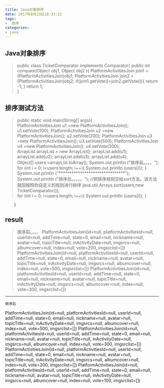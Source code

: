 ```yaml
---
title: Java对象排序
date: 2017年8月23日18:33:22
tags: 
-  排序
categories:
- java
---
```


## Java对象排序
>  public class  TicketComparator implements Comparator{
	 public  int compare(Object  obj1, Object obj2 ){
	  PlatformActivitiesJoin join1 = (PlatformActivitiesJoin)obj1;
	  PlatformActivitiesJoin join2 = (PlatformActivitiesJoin)obj2;
	  if(join1.getVote()>join2.getVote()){
	      return -1;
	  }
	     return 1;  
	  }
	 
## 排序测试方法
>	 public static void main(String[] args){		  
		 PlatformActivitiesJoin u1 =new PlatformActivitiesJoin();
		 u1.setVote(100);
		 PlatformActivitiesJoin u2 =new PlatformActivitiesJoin();
		 u2.setVote(200);
		 PlatformActivitiesJoin u3 =new PlatformActivitiesJoin();
		 u3.setVote(500);
		 PlatformActivitiesJoin u4 =new PlatformActivitiesJoin();
		 u4.setVote(300);  
		  ArrayList arrayList = new ArrayList();
		  arrayList.add(u1);
		  arrayList.add(u2);
		  arrayList.add(u3);
		  arrayList.add(u4);  
		  Object[] users =arrayList.toArray();
		  System.out.println ("排序前。。。。");
		  for (int i = 0; i<users.length; i++){
		   System.out.println (users[i]);
		  }
		  System.out.println ("*******************************");
		  System.out.println ("排序后。。。。。");
		  //把排序规则交给sort方法。该方法就回按照你自定义的规则进行排序
		  java.util.Arrays.sort(users,new TicketComparator());  
		   for (int i = 0; i<users.length; i++){
		     System.out.println (users[i]);
		  }
 
		}

##  result
>   排序前。。。。
   PlatformActivitiesJoin(id=null, platformActivitiesId=null, userId=null, addTime=null, state=0, email=null, nickname=null, avatar=null, topicTitle=null, inActivityDate=null, imgsrcs=null, albumcover=null, index=null, vote=200, imgsrclist=[])
   PlatformActivitiesJoin(id=null, platformActivitiesId=null, userId=null, addTime=null, state=0, email=null, nickname=null, avatar=null, topicTitle=null, inActivityDate=null, imgsrcs=null, albumcover=null, index=null, vote=500, imgsrclist=[])
   PlatformActivitiesJoin(id=null, platformActivitiesId=null, userId=null, addTime=null, state=0, email=null, nickname=null, avatar=null, topicTitle=null, inActivityDate=null, imgsrcs=null, albumcover=null, index=null, vote=300, imgsrclist=[])
*******************************
    排序后
 PlatformActivitiesJoin(id=null, platformActivitiesId=null, userId=null, addTime=null, state=0, email=null, nickname=null, avatar=null, topicTitle=null, inActivityDate=null, imgsrcs=null, albumcover=null, index=null, vote=500, imgsrclist=[])
PlatformActivitiesJoin(id=null, platformActivitiesId=null, userId=null, addTime=null, state=0, email=null, nickname=null, avatar=null, topicTitle=null, inActivityDate=null, imgsrcs=null, albumcover=null, index=null, vote=300, imgsrclist=[])
PlatformActivitiesJoin(id=null, platformActivitiesId=null, userId=null, addTime=null, state=0, email=null, nickname=null, avatar=null, topicTitle=null, inActivityDate=null, imgsrcs=null, albumcover=null, index=null, vote=200, imgsrclist=[])
PlatformActivitiesJoin(id=null, platformActivitiesId=null, userId=null, addTime=null, state=0, email=null, nickname=null, avatar=null, topicTitle=null, inActivityDate=null, imgsrcs=null, albumcover=null, index=null, vote=100, imgsrclist=[])

